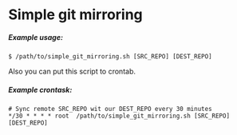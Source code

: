 # Simple git mirroring

##### Example usage:
```shell
$ /path/to/simple_git_mirroring.sh [SRC_REPO] [DEST_REPO]

```

Also you can put this script to crontab.
##### Example crontask:

```shell
# Sync remote SRC_REPO wit our DEST_REPO every 30 minutes 
*/30 * * * * root  /path/to/simple_git_mirroring.sh [SRC_REPO] [DEST_REPO]
```
